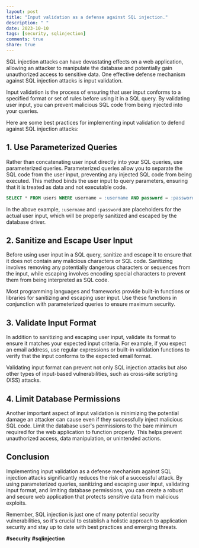 ```yaml
---
layout: post
title: "Input validation as a defense against SQL injection."
description: " "
date: 2023-10-10
tags: [security, sqlinjection]
comments: true
share: true
---
```


SQL injection attacks can have devastating effects on a web application, allowing an attacker to manipulate the database and potentially gain unauthorized access to sensitive data. One effective defense mechanism against SQL injection attacks is input validation.

Input validation is the process of ensuring that user input conforms to a specified format or set of rules before using it in a SQL query. By validating user input, you can prevent malicious SQL code from being injected into your queries. 

Here are some best practices for implementing input validation to defend against SQL injection attacks:

## 1. Use Parameterized Queries

Rather than concatenating user input directly into your SQL queries, use parameterized queries. Parameterized queries allow you to separate the SQL code from the user input, preventing any injected SQL code from being executed. This method binds the user input to query parameters, ensuring that it is treated as data and not executable code.


```sql
SELECT * FROM users WHERE username = :username AND password = :password;
```

In the above example, `:username` and `:password` are placeholders for the actual user input, which will be properly sanitized and escaped by the database driver.

## 2. Sanitize and Escape User Input

Before using user input in a SQL query, sanitize and escape it to ensure that it does not contain any malicious characters or SQL code. Sanitizing involves removing any potentially dangerous characters or sequences from the input, while escaping involves encoding special characters to prevent them from being interpreted as SQL code.

Most programming languages and frameworks provide built-in functions or libraries for sanitizing and escaping user input. Use these functions in conjunction with parameterized queries to ensure maximum security.

## 3. Validate Input Format

In addition to sanitizing and escaping user input, validate its format to ensure it matches your expected input criteria. For example, if you expect an email address, use regular expressions or built-in validation functions to verify that the input conforms to the expected email format.

Validating input format can prevent not only SQL injection attacks but also other types of input-based vulnerabilities, such as cross-site scripting (XSS) attacks.

## 4. Limit Database Permissions

Another important aspect of input validation is minimizing the potential damage an attacker can cause even if they successfully inject malicious SQL code. Limit the database user's permissions to the bare minimum required for the web application to function properly. This helps prevent unauthorized access, data manipulation, or unintended actions.

## Conclusion

Implementing input validation as a defense mechanism against SQL injection attacks significantly reduces the risk of a successful attack. By using parameterized queries, sanitizing and escaping user input, validating input format, and limiting database permissions, you can create a robust and secure web application that protects sensitive data from malicious exploits.

Remember, SQL injection is just one of many potential security vulnerabilities, so it's crucial to establish a holistic approach to application security and stay up to date with best practices and emerging threats.

**#security** **#sqlinjection**